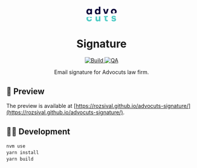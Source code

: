 <p align="center">
<a href="http://advocuts.cz">
<img alt="Advocuts" src="./src/assets/logo.png" width="80" />
</a>
</p>
<h1 align="center">Signature</h1>

<p align="center">
<a href="https://github.com/rozsival/advocuts-signature/actions/workflows/build.yml">
<img alt="Build" src="https://github.com/rozsival/advocuts-signature/actions/workflows/build.yml/badge.svg">
</a>
<a href="https://github.com/rozsival/advocuts-signature/actions/workflows/qa.yml">
<img alt="QA" src="https://github.com/rozsival/advocuts-signature/actions/workflows/qa.yml/badge.svg">
</a>
</p>

<p align="center">
Email signature for Advocuts law firm.
</p>

## 👀 Preview

The preview is available at [https://rozsival.github.io/advocuts-signature/](https://rozsival.github.io/advocuts-signature/).

## 👨‍💻 Development

```bash
nvm use
yarn install
yarn build
```
